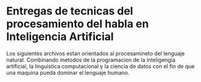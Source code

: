 # Entregas de tecnicas del procesamiento del habla en Inteligencia Artificial
Los siguientes archivos estan orientados al procesamineto del lenguaje natural. 
Combinando metodos de la programacion de la inteligengia artificial, la linguistica computacional y la ciencia de datos con el fin de que una maquina pueda dominar el lenguaje humano.
